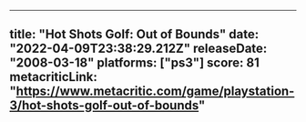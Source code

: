 
---
title: "Hot Shots Golf: Out of Bounds"
date: "2022-04-09T23:38:29.212Z"
releaseDate: "2008-03-18"
platforms: ["ps3"]
score: 81
metacriticLink: "https://www.metacritic.com/game/playstation-3/hot-shots-golf-out-of-bounds"
---
